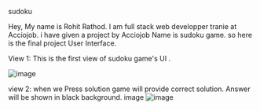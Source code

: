 sudoku



Hey, My name is Rohit Rathod. I am full stack web developper tranie at Acciojob. i have given a project by Acciojob Name is sudoku game. so here is the final project User Interface.

View 1: This is the first view of sudoku game's UI .

![image](https://github.com/rohitsrathod/SUDOKU_solver/assets/102748246/adf609c5-30a7-43ea-b37b-1e6858adc7e1)


view 2: when we Press solution game will provide correct solution. Answer will be shown in black background. image
![image](https://github.com/rohitsrathod/SUDOKU_solver/assets/102748246/6a373023-563e-40ac-8cec-7c66874e0f97)
